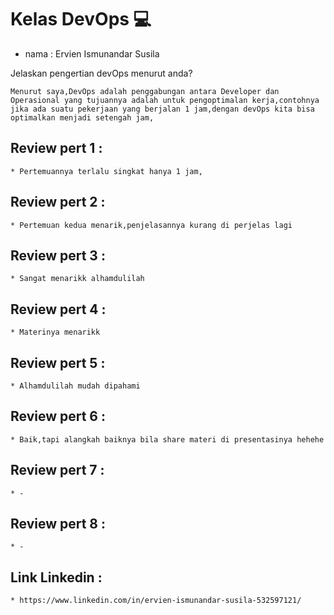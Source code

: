 # Kelas DevOps :computer:
* nama : Ervien Ismunandar Susila

Jelaskan pengertian devOps menurut anda?

    Menurut saya,DevOps adalah penggabungan antara Developer dan Operasional yang tujuannya adalah untuk pengoptimalan kerja,contohnya jika ada suatu pekerjaan yang berjalan 1 jam,dengan devOps kita bisa optimalkan menjadi setengah jam,

## Review pert 1 :

    * Pertemuannya terlalu singkat hanya 1 jam,

## Review pert 2 :

    * Pertemuan kedua menarik,penjelasannya kurang di perjelas lagi

## Review pert 3 :
    
    * Sangat menarikk alhamdulilah

## Review pert 4 :

    * Materinya menarikk

## Review pert 5 :

    * Alhamdulilah mudah dipahami

## Review pert 6 :

    * Baik,tapi alangkah baiknya bila share materi di presentasinya hehehe

## Review pert 7 :
    
    * -

## Review pert 8 :

    * -
## Link Linkedin :

    * https://www.linkedin.com/in/ervien-ismunandar-susila-532597121/
